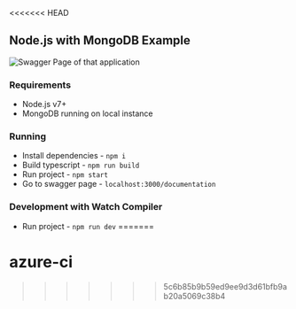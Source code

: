 <<<<<<< HEAD
## Node.js with MongoDB Example

<img src=https://i.imgur.com/eDNZeqh.png alt='Swagger Page of that application' title='Swagger Page of that application'/>

### Requirements

- Node.js v7+
- MongoDB running on local instance

### Running

- Install dependencies - `npm i`
- Build typescript - `npm run build`
- Run project - `npm start`
- Go to swagger page - `localhost:3000/documentation`

### Development with Watch Compiler

- Run project - `npm run dev`
=======
# azure-ci
>>>>>>> 5c6b85b9b59ed9ee9d3d61bfb9ab20a5069c38b4
